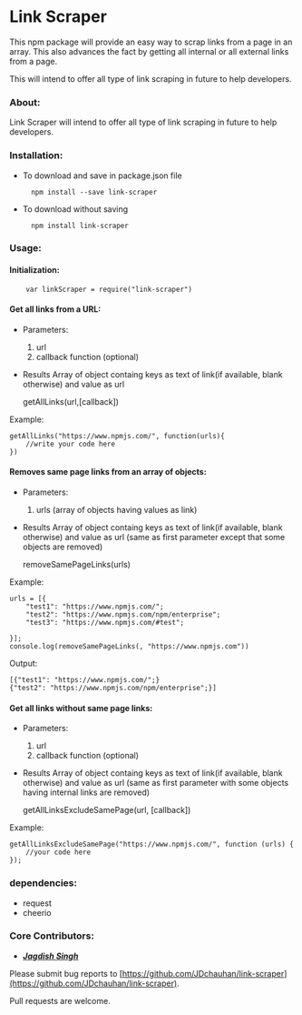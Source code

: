 # Link Scraper

This npm package will provide an easy way to scrap links from a page in an array. This also advances the fact by getting all internal or all external links from a page.

This will intend to offer all type of link scraping in future to help developers.

### About:

Link Scraper will intend to offer all type of link scraping in future to help developers.

### Installation:

* To download and save in package.json file
    
        npm install --save link-scraper

* To download without saving
    
        npm install link-scraper

### Usage:

#### Initialization:

        var linkScraper = require("link-scraper")
    
#### Get all links from a URL:

* Parameters: 
    1. url
    2. callback function (optional)

* Results
Array of object containg keys as text of link(if available, blank otherwise) and value as url

    getAllLinks(url,[callback])

Example:

    getAllLinks("https://www.npmjs.com/", function(urls){
        //write your code here
    })

#### Removes same page links from an array of objects:

* Parameters: 
    1. urls (array of objects having values as link)
    
* Results
Array of object containg keys as text of link(if available, blank otherwise) and value as url (same as first parameter except that some objects are removed)

    removeSamePageLinks(urls)

Example:

    urls = [{
        "test1": "https://www.npmjs.com/";
        "test2": "https://www.npmjs.com/npm/enterprise";
        "test3": "https://www.npmjs.com/#test";
        
    }];
    console.log(removeSamePageLinks(, "https://www.npmjs.com"))
    
Output: 

    [{"test1": "https://www.npmjs.com/";}
    {"test2": "https://www.npmjs.com/npm/enterprise";}]
        
#### Get all links without same page links:

* Parameters: 
    1. url
    2. callback function (optional)

* Results
Array of object containg keys as text of link(if available, blank otherwise) and value as url (same as first parameter with some objects having internal links are removed)

    getAllLinksExcludeSamePage(url, [callback])

Example:

    getAllLinksExcludeSamePage("https://www.npmjs.com/", function (urls) {
        //your code here
    });



### dependencies:

* request
* cheerio

### Core Contributors:

* **_[Jagdish Singh](https://github.com/JDchauhan)_**

Please submit bug reports to [https://github.com/JDchauhan/link-scraper](https://github.com/JDchauhan/link-scraper).


Pull requests are welcome.
